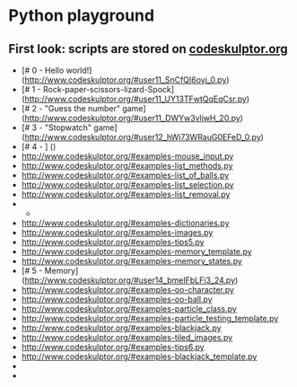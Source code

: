 Python playground
===

First look: scripts are stored on [codeskulptor.org](www.codeskulptor.org)
---
- [# 0 - Hello world!] (http://www.codeskulptor.org/#user11_SnCfQI6oyj_0.py)
- [# 1 - Rock-paper-scissors-lizard-Spock] (http://www.codeskulptor.org/#user11_UY13TFwtQqEqCsr.py)
- [# 2 - "Guess the number" game] (http://www.codeskulptor.org/#user11_DWYw3vljwH_20.py)
- [# 3 - "Stopwatch" game] (http://www.codeskulptor.org/#user12_hWj73WRauG0EFeD_0.py)
- [# 4 - ] ()
- http://www.codeskulptor.org/#examples-mouse_input.py
- http://www.codeskulptor.org/#examples-list_methods.py
- http://www.codeskulptor.org/#examples-list_of_balls.py
- http://www.codeskulptor.org/#examples-list_selection.py
- http://www.codeskulptor.org/#examples-list_removal.py
- -
- http://www.codeskulptor.org/#examples-dictionaries.py
- http://www.codeskulptor.org/#examples-images.py
- http://www.codeskulptor.org/#examples-tips5.py
- http://www.codeskulptor.org/#examples-memory_template.py
- http://www.codeskulptor.org/#examples-memory_states.py
- [# 5 - Memory] (http://www.codeskulptor.org/#user14_bmeIFbLFi3_24.py)
- http://www.codeskulptor.org/#examples-oo-character.py
- http://www.codeskulptor.org/#examples-oo-ball.py 
- http://www.codeskulptor.org/#examples-particle_class.py
- http://www.codeskulptor.org/#examples-particle_testing_template.py
- http://www.codeskulptor.org/#examples-blackjack.py
- http://www.codeskulptor.org/#examples-tiled_images.py
- http://www.codeskulptor.org/#examples-tips6.py
- http://www.codeskulptor.org/#examples-blackjack_template.py
- 
- 

